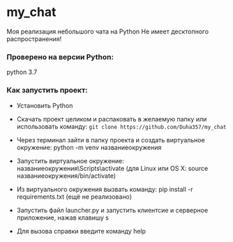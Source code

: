 # my_chat
Моя реализация небольшого чата на Python
Не имеет десктопного распространения!

### Проверено на версии Python:
python 3.7

### Как запустить проект:
- Установить Python

- Скачать проект целиком и распаковать в желаемую папку или использовать команду: `git clone https://github.com/Duha357/my_chat`

- Через терминал зайти в папку проекта и создать виртуальное окружение: python -m venv названиеокружения

- Запустить виртуальное окружение: названиеокружения\Scripts\activate (для Linux или OS X: source названиеокружения/bin/activate)

- Из виртуального окружения вызвать команду: pip install -r requirements.txt (ещё не реализовано)

- Запустить файл launcher.py и запустить клиентсие и серверное приложение, нажав клавишу s

- Для вызова справки введите команду help
